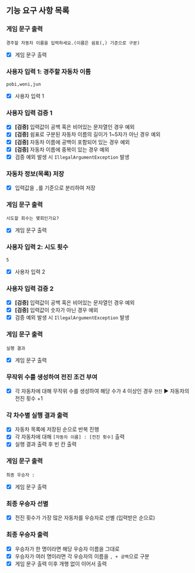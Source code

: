 ## 기능 요구 사항 목록

### 게임 문구 출력
  ```text
  경주할 자동차 이름을 입력하세요.(이름은 쉼표(,) 기준으로 구분)
  ```
  - [X] 게임 문구 출력

### 사용자 입력 1: 경주할 자동차 이름
  ```text
  pobi,woni,jun
  ```
  - [X] 사용자 입력 1

### 사용자 입력 검증 1
  - [X] **[검증]** 입력값이 공백 혹은 비어있는 문자열인 경우 예외
  - [X] **[검증]** 쉼표로 구분된 자동차 이름의 길이가 1~5자가 아닌 경우 예외
  - [X] **[검증]** 자동차 이름에 공백이 포함되어 있는 경우 예외
  - [X] **[검증]** 자동차 이름에 중복이 있는 경우 예외
  - [X] 검증 예외 발생 시 `IllegalArgumentException` 발생

### 자동차 정보(목록) 저장
  - [X] 입력값을 `,`를 기준으로 분리하여 저장

### 게임 문구 출력
  ```text
  시도할 회수는 몇회인가요?
  ```
  - [X] 게임 문구 출력

### 사용자 입력 2: 시도 횟수
  ```text
  5
  ```
  - [X] 사용자 입력 2

### 사용자 입력 검증 2
  - [X] **[검증]** 입력값이 공백 혹은 비어있는 문자열인 경우 예외
  - [X] **[검증]** 입력값이 숫자가 아닌 경우 예외
  - [X] 검증 예외 발생 시 `IllegalArgumentException` 발생
  
### 게임 문구 출력
  ```text
  실행 결과
  ```
  - [X] 게임 문구 출력

### 무작위 수를 생성하여 전진 조건 부여
  - [X] 각 자동차에 대해 무작위 수를 생성하여 해당 수가 4 이상인 경우 `전진` ▶ 자동차의 전진 횟수 +1

### 각 차수별 실행 결과 출력
  - [X] 자동차 목록에 저장된 순으로 반복 진행
  - [X] 각 자동차에 대해 `[자동차 이름] : [전진 횟수]` 출력
  - [X] 실행 결과 출력 후 빈 칸 출력

### 게임 문구 출력
  ```text
  최종 우승자 :
  ```
  - [X] 게임 문구 출력

### 최종 우승자 선별
  - [X] 전진 횟수가 가장 많은 자동차를 우승자로 선별 (입력받은 순으로)

### 최종 우승자 출력
  - [X] 우승자가 한 명이라면 해당 우승자 이름을 그대로
  - [X] 우승자가 여러 명이라면 각 우승자의 이름을 `, + 공백`으로 구분
  - [X] 게임 문구 출력 이후 개행 없이 이어서 출력
